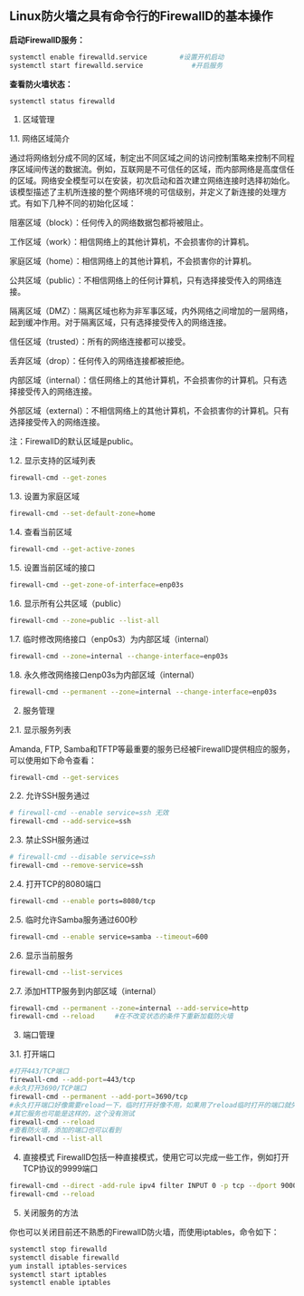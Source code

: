 
## Linux防火墙之具有命令行的FirewallD的基本操作

**启动FirewallD服务：**
``` bash
systemctl enable firewalld.service        #设置开机启动
systemctl start firewalld.service            #开启服务
```

**查看防火墙状态：**
``` bash
systemctl status firewalld
```

1. 区域管理

1.1. 网络区域简介

通过将网络划分成不同的区域，制定出不同区域之间的访问控制策略来控制不同程序区域间传送的数据流。例如，互联网是不可信任的区域，而内部网络是高度信任的区域。网络安全模型可以在安装，初次启动和首次建立网络连接时选择初始化。该模型描述了主机所连接的整个网络环境的可信级别，并定义了新连接的处理方式。有如下几种不同的初始化区域：

阻塞区域（block）：任何传入的网络数据包都将被阻止。

工作区域（work）：相信网络上的其他计算机，不会损害你的计算机。

家庭区域（home）：相信网络上的其他计算机，不会损害你的计算机。

公共区域（public）：不相信网络上的任何计算机，只有选择接受传入的网络连接。

隔离区域（DMZ）：隔离区域也称为非军事区域，内外网络之间增加的一层网络，起到缓冲作用。对于隔离区域，只有选择接受传入的网络连接。

信任区域（trusted）：所有的网络连接都可以接受。

丢弃区域（drop）：任何传入的网络连接都被拒绝。

内部区域（internal）：信任网络上的其他计算机，不会损害你的计算机。只有选择接受传入的网络连接。

外部区域（external）：不相信网络上的其他计算机，不会损害你的计算机。只有选择接受传入的网络连接。

注：FirewallD的默认区域是public。

1.2. 显示支持的区域列表
``` bash
firewall-cmd --get-zones
```
1.3. 设置为家庭区域
``` bash
firewall-cmd --set-default-zone=home
```
1.4. 查看当前区域
``` bash
firewall-cmd --get-active-zones
```
1.5. 设置当前区域的接口
``` bash
firewall-cmd --get-zone-of-interface=enp03s
```
1.6. 显示所有公共区域（public）
``` bash
firewall-cmd --zone=public --list-all
```
1.7. 临时修改网络接口（enp0s3）为内部区域（internal）
``` bash
firewall-cmd --zone=internal --change-interface=enp03s
```
1.8. 永久修改网络接口enp03s为内部区域（internal）
``` bash
firewall-cmd --permanent --zone=internal --change-interface=enp03s
```
2. 服务管理

2.1. 显示服务列表

Amanda, FTP, Samba和TFTP等最重要的服务已经被FirewallD提供相应的服务，可以使用如下命令查看：
``` bash
firewall-cmd --get-services
```
2.2. 允许SSH服务通过
``` bash
# firewall-cmd --enable service=ssh 无效
firewall-cmd --add-service=ssh
```
2.3. 禁止SSH服务通过
``` bash
# firewall-cmd --disable service=ssh
firewall-cmd --remove-service=ssh
```
2.4. 打开TCP的8080端口
``` bash
firewall-cmd --enable ports=8080/tcp
```
2.5. 临时允许Samba服务通过600秒
``` bash
firewall-cmd --enable service=samba --timeout=600
```
2.6. 显示当前服务
``` bash
firewall-cmd --list-services
```
2.7. 添加HTTP服务到内部区域（internal）
``` bash
firewall-cmd --permanent --zone=internal --add-service=http
firewall-cmd --reload     #在不改变状态的条件下重新加载防火墙
```

3. 端口管理

3.1. 打开端口

``` bash
#打开443/TCP端口
firewall-cmd --add-port=443/tcp
#永久打开3690/TCP端口
firewall-cmd --permanent --add-port=3690/tcp
#永久打开端口好像需要reload一下，临时打开好像不用，如果用了reload临时打开的端口就失效了
#其它服务也可能是这样的，这个没有测试
firewall-cmd --reload
#查看防火墙，添加的端口也可以看到
firewall-cmd --list-all
```

4. 直接模式
FirewallD包括一种直接模式，使用它可以完成一些工作，例如打开TCP协议的9999端口
``` bash
firewall-cmd --direct -add-rule ipv4 filter INPUT 0 -p tcp --dport 9000 -j ACCEPT
firewall-cmd --reload
```
5. 关闭服务的方法

你也可以关闭目前还不熟悉的FirewallD防火墙，而使用iptables，命令如下：

``` bash
systemctl stop firewalld
systemctl disable firewalld
yum install iptables-services
systemctl start iptables
systemctl enable iptables
```